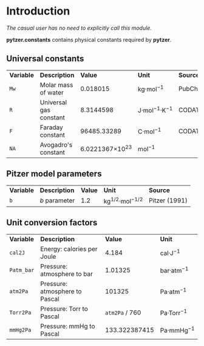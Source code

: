 # Introduction

*The casual user has no need to explicitly call this module.*

**pytzer.constants** contains physical constants required by **pytzer**.

## Universal constants

<table><tr>
<td><strong>Variable</strong></td>
<td><strong>Description</strong></td>
<td><strong>Value</strong></td>
<td><strong>Unit</strong></td>
<td><strong>Source</strong></td>

</tr><tr>
<td><code>Mw</code></td>
<td>Molar mass of water</td>
<td>0.018015</td>
<td>kg·mol<sup>−1</sup></td>
<td>PubChem</td>

</tr><tr>
<td><code>R</code></td>
<td>Universal gas constant</td>
<td>8.3144598</td>
<td>J·mol<sup>−1</sup>·K<sup>−1</sup></td>
<td>CODATA</td>

</tr><tr>
<td><code>F</code></td>
<td>Faraday constant</td>
<td>96485.33289</td>
<td>C·mol<sup>−1</sup></td>
<td>CODATA</td>

</tr><tr>
<td><code>NA</code></td>
<td>Avogadro's constant</td>
<td>6.0221367×10<sup>23</sup></td>
<td>mol<sup>−1</sup></td>
<td>&nbsp;</td>

</tr></table>

## Pitzer model parameters

<table><tr>

<td><strong>Variable</strong></td>
<td><strong>Description</strong></td>
<td><strong>Value</strong></td>
<td><strong>Unit</strong></td>
<td><strong>Source</strong></td>

</tr><tr>

<td><code>b</code></td>
<td><i>b</i> parameter</td>
<td>1.2</td>
<td>kg<sup>1/2</sup>·mol<sup>−1/2</sup></td>
<td>Pitzer (1991)</td>

</tr></table>

## Unit conversion factors

<table><tr>

<td><strong>Variable</strong></td>
<td><strong>Description</strong></td>
<td><strong>Value</strong></td>
<td><strong>Unit</strong></td>

</tr><tr>

<td><code>cal2J</code></td>
<td>Energy: calories per Joule</td>
<td>4.184</td>
<td>cal·J<sup>−1</sup></td>

</tr><tr>

<td><code>Patm_bar</code></td>
<td>Pressure: atmosphere to bar</td>
<td>1.01325</td>
<td>bar·atm<sup>−1</sup></td>

</tr><tr>

<td><code>atm2Pa</code></td>
<td>Pressure: atmosphere to Pascal</td>
<td>101325</td>
<td>Pa·atm<sup>−1</sup></td>

</tr><tr>

<td><code>Torr2Pa</code></td>
<td>Pressure: Torr to Pascal</td>
<td><code>atm2Pa</code> / 760</td>
<td>Pa·Torr<sup>−1</sup></td>

</tr><tr>

<td><code>mmHg2Pa</code></td>
<td>Pressure: mmHg to Pascal</td>
<td>133.322387415</td>
<td>Pa·mmHg<sup>−1</sup></td>

</tr></table>
